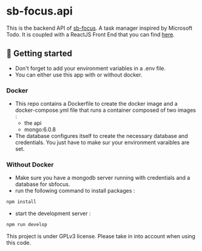 # sb-focus.api

This is the backend API of [sb-focus](). A task manager inspired by Microsoft Todo. It is coupled with a ReactJS Front End that you can find [here]().

## 🚀 Getting started

- Don't forget to add your environment variables in a .env file.
- You can either use this app with or without docker.

### Docker

- This repo contains a Dockerfile to create the docker image and a docker-compose.yml file that runs a container composed of two images :
  - the api
  - mongo:6.0.8
- The database configures itself to create the necessary database and credentials. You just have to make sur your environment varaibles are set.

### Without Docker

- Make sure you have a mongodb server running with credentials and a database for sbfocus.
- run the following command to install packages :

```bash
npm install
```

- start the development server :

```bash
npm run develop
```

This project is under GPLv3 license. Please take in into account when using this code.
